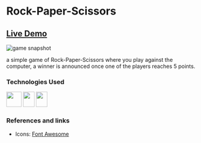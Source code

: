 # Rock-Paper-Scissors

## [Live Demo](https://rue281.github.io/Admin-Dashboard/)



![game snapshot](https://user-images.githubusercontent.com/22898745/182037190-a7f8642f-ee8a-4343-b020-4c032046a80b.png)


a simple game of Rock-Paper-Scissors where you play against the computer, a winner is announced once one of the players reaches 5 points.



### Technologies Used


[<img src="https://upload.wikimedia.org/wikipedia/commons/thumb/6/61/HTML5_logo_and_wordmark.svg/1200px-HTML5_logo_and_wordmark.svg.png" width="40" height="40"/>](https://www.w3.org/html/)
[<img src="https://upload.wikimedia.org/wikipedia/commons/thumb/d/d5/CSS3_logo_and_wordmark.svg/1200px-CSS3_logo_and_wordmark.svg.png" width="30" height="40"/>](https://developer.mozilla.org/en-US/docs/Web/CSS)
[<img src="https://upload.wikimedia.org/wikipedia/commons/thumb/d/d4/Javascript-shield.svg/397px-Javascript-shield.svg.png" width="30" height="40"/>](https://developer.mozilla.org/en-US/docs/Web/JavaScript)



### References and links

- Icons: [Font Awesome](https://fontawesome.com/icons)
